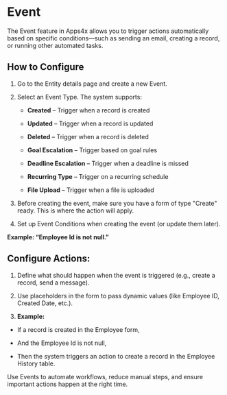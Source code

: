 # Event

The Event feature in Apps4x allows you to trigger actions automatically based on specific conditions—such as sending an email, creating a record, or running other automated tasks.

## How to Configure

  1. Go to the Entity details page and create a new Event.

  2. Select an Event Type. The system supports:

      - **Created** – Trigger when a record is created

      - **Updated** – Trigger when a record is updated

      - **Deleted** – Trigger when a record is deleted

      - **Goal Escalation** – Trigger based on goal rules

      - **Deadline Escalation** – Trigger when a deadline is missed

      - **Recurring Type** – Trigger on a recurring schedule

      - **File Upload** – Trigger when a file is uploaded

  3. Before creating the event, make sure you have a form of type "Create" ready. This is where the action will apply.

  4. Set up Event Conditions when creating the event (or update them later). 
  
  **Example: “Employee Id is not null.”**

## Configure Actions:

  1. Define what should happen when the event is triggered (e.g., create a record, send a message).

  2. Use placeholders in the form to pass dynamic values (like Employee ID, Created Date, etc.).

  3. **Example:**

  - If a record is created in the Employee form,

  - And the Employee Id is not null,

  - Then the system triggers an action to create a record in the Employee History table.

Use Events to automate workflows, reduce manual steps, and ensure important actions happen at the right time.